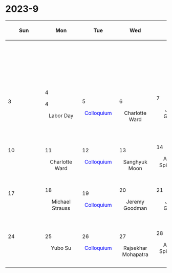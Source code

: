 # 2023-9

|<div style='max-width:100px;width:100px'><p>Sun</p></div>|<div style='max-width:100px;width:100px'><p>Mon</p></div>|<div style='max-width:100px;width:100px'><p>Tue</p></div>|<div style='max-width:100px;width:100px'><p>Wed</p></div>|<div style='max-width:100px;width:100px'><p>Thu</p></div>|<div style='max-width:100px;width:100px'><p>Fri</p></div>|<div style='max-width:100px;width:100px'><p>Sat</p></div>|
|:-:|:-:|:-:|:-:|:-:|:-:|:-:|
|<p><br/><br/></p> |<p><br/><br/></p> |<p><br/><br/></p> |<p><br/><br/></p> |<p><br/><br/></p> |<p align='left'>1</p><p>Jeremy Goodman<br/><br/></p>|<p align='left'>2</p><p><br/><br/></p>|
|<p align='left'>3</p><p><br/><br/></p>|<p align='left'>4</p><p align='left'>4</p><p>Labor Day</p><br/><br/>|<p align='left'>5</p><p><span style='color:blue'>Colloquium</span><br/><br/></p>|<p align='left'>6</p><p>Charlotte<br/> Ward</p>|<p align='left'>7</p><p>Jenny Greene<br/><br/></p>|<p align='left'>8</p><p>Michael Strauss<br/><br/></p>|<p align='left'>9</p><p><br/><br/></p>|
|<p align='left'>10</p><p><br/><br/></p>|<p align='left'>11</p><p>Charlotte<br/> Ward</p>|<p align='left'>12</p><p><span style='color:blue'>Colloquium</span><br/><br/></p>|<p align='left'>13</p><p>Sanghyuk<br/> Moon</p>|<p align='left'>14</p><p>Anatoly Spitkovsky<br/><br/></p>|<p align='left'>15</p><p>Ivanna Escala<br/><br/></p>|<p align='left'>16</p><p><br/><br/></p>|
|<p align='left'>17</p><p><br/><br/></p>|<p align='left'>18</p><p>Michael Strauss<br/><br/></p>|<p align='left'>19</p><p><span style='color:blue'>Colloquium</span><br/><br/></p>|<p align='left'>20</p><p>Jeremy Goodman<br/><br/></p>|<p align='left'>21</p><p>Jenny Greene<br/><br/></p>|<p align='left'>22</p><p>Charlotte<br/> Ward</p>|<p align='left'>23</p><p><br/><br/></p>|
|<p align='left'>24</p><p><br/><br/></p>|<p align='left'>25</p><p>Yubo Su<br/><br/></p>|<p align='left'>26</p><p><span style='color:blue'>Colloquium</span><br/><br/></p>|<p align='left'>27</p><p>Rajsekhar<br/> Mohapatra</p>|<p align='left'>28</p><p>Anatoly Spitkovsky<br/><br/></p>|<p align='left'>29</p><p>Ankan Sur<br/><br/></p>|<p align='left'>30</p><p><br/><br/></p>|
